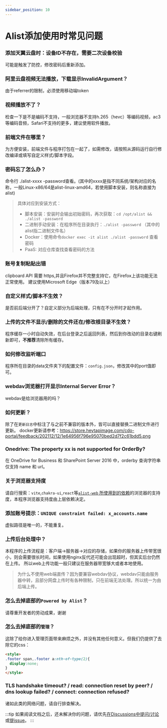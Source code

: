 ```yaml
---
sidebar_position: 10
---
```


# Alist添加使用时常见问题


### 添加天翼云盘时：设备ID不存在，需要二次设备校验

可能是触发了防控，修改密码后重新添加。



### 阿里云盘视频无法播放，下载显示InvalidArgument？

由于referrer的限制，必须使用移动端token



### 视频播放不了？

检查一下是不是编码不支持，一般浏览器不支持h.265（hevc）等编码视频，ac3等编码音频，Safari不支持的更多，建议使用软件播放。



### 前端文件在哪里？

为方便安装，前端文件与程序打包在一起了，如需修改，请按照从源码运行自行修改编译或填写自定义样式/脚本字段。



### 密码忘了怎么办？

命令行 ./alist-xxxx -password查看。(其中的xxxx是指不同系统/架构对应的名称，一般Linux-x86/64是alist-linux-amd64，若使用脚本安装，则名称直接为alist)
> 具体对应到安装方式：
> - 脚本安装：安装时会输出初始密码，再次获取：`cd /opt/alist && ./alist -password`
> - 二进制手动安装：在程序所在目录执行：`./alist -password` （其中的alist指二进制文件名）
> - Docker：使用命令`docker exec -it alist ./alist -password` 查看密码
> - PaaS: 对应仓库查找查看密码的方法



### 账号复制粘贴出错

clipboard API 需要 https,并且Firefox并不完整支持它，在Firefox上该功能无法正常使用。
建议使用Microsoft Edge（版本79及以上）



### 自定义样式/脚本不生效？

是否前后端分开了？自定义部分为后端处理，只有在不分开时才起作用。



### 上传的文件不显示/删除的文件还在/修改根目录不生效？

程序缓存一小时自动失效，在后台登录之后返回列表，然后到你改动的目录右键刷新即可，**不推荐**清除所有缓存。



### 如何修改监听端口

程序所在目录的data文件夹下的配置文件：`config.json`，修改其中的port值即可。



### webdav浏览器打开显示Internal Server Error？

webdav是给浏览器用的吗？



### 如何更新？

除了在`更新日志`中标注了与之前不兼容的版本外，皆可以直接替换二进制文件进行更新。
docker更新请参考：https://store.heytapimage.com/cdo-portal/feedback/202112/12/1e64956f796e95070bed2d7f2c61bdd5.png



### Onedrive: The property xx is not supported for OrderBy?

在 OneDrive for Business 和 SharePoint Server 2016 中，orderby 查询字符串仅支持 name 和 url。



### 关于浏览器支持度

请自行搜索：`vite`,`chakra-ui`,`react`等[`alist-web` 所使用到的依赖](https://github.com/alist-org/alist-web/blob/v2/package.json)的浏览器的支持度，本程序浏览器支持度由上层依赖决定。



### 添加账号提示：`UNIQUE constraint failed: x_accounts.name`

虚拟路径是唯一的，不能重复。



### 上传后台处理中？

本程序的上传流程是：客户端->服务器->对应的存储，如果你的服务器上传带宽很小，则会需要很长时间，如果使用nginx反代还可能会出现超时，但其实后台仍然在上传。
所以web上传功能一般只建议在服务器带宽够大或者本地使用。
> 为什么不使用web端直传？因为要兼容webdav协议，webdav只能由服务器中转，且部分网盘上传时有各种限制，只在前端无法处理。所以统一为由后端上传。



### 怎么去掉底部的`Powered by Alist`？

请尊重开发者的劳动成果，谢谢



### 怎么去掉底部的`管理`？

这除了给你进入管理页面带来麻烦之外，并没有其他任何意义。但我们仍提供了去除它的css：
```html
<style>
.footer span,.footer a:nth-of-type(2){
  display:none;
}
</style>
```


### TLS handshake timeout? / read: connection reset by peer? / dns lookup failed? / connect: connection refused?

诸如此类的网络问题，请自行排查解决。



:::tip
如果阅读文档之后，还未解决你的问题，请优先[在Discussions中提问/讨论](https://github.com/Xhofe/alist/discussions)或[提issue](https://github.com/Xhofe/alist/issues/new/choose)。
:::
